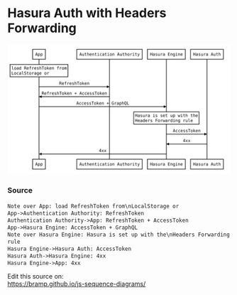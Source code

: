 # Hasura Auth with Headers Forwarding

![hasura-auth-headers-fails](./hasura-auth-headers-fails.svg)

### Source

```
Note over App: load RefreshToken from\nLocalStorage or
App->Authentication Authority: RefreshToken
Authentication Authority->App: RefreshToken + AccessToken
App->Hasura Engine: AccessToken + GraphQL
Note over Hasura Engine: Hasura is set up with the\nHeaders Forwarding rule
Hasura Engine->Hasura Auth: AccessToken
Hasura Auth->Hasura Engine: 4xx
Hasura Engine->App: 4xx
```

Edit this source on:  
https://bramp.github.io/js-sequence-diagrams/
